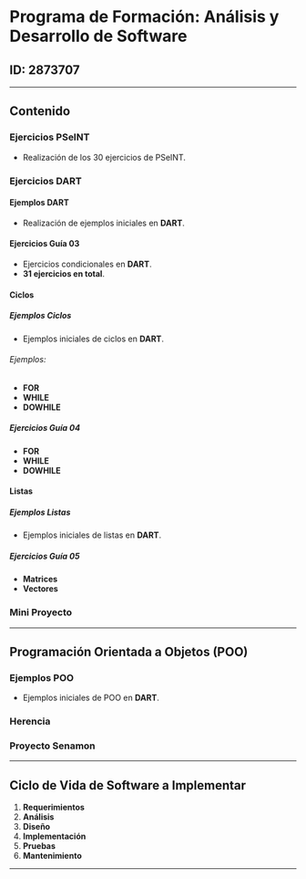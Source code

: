 # Programa de Formación: Análisis y Desarrollo de Software

## ID: 2873707

---

## Contenido

### Ejercicios PSeINT
- Realización de los 30 ejercicios de PSeINT.

### Ejercicios DART

#### Ejemplos DART
- Realización de ejemplos iniciales en **DART**.

#### Ejercicios Guía 03
- Ejercicios condicionales en **DART**.
- **31 ejercicios en total**.

#### Ciclos

##### Ejemplos Ciclos
- Ejemplos iniciales de ciclos en **DART**.

###### Ejemplos:
- **FOR**
- **WHILE**
- **DOWHILE**

##### Ejercicios Guía 04
- **FOR**
- **WHILE**
- **DOWHILE**

#### Listas

##### Ejemplos Listas
- Ejemplos iniciales de listas en **DART**.

##### Ejercicios Guía 05
- **Matrices**
- **Vectores**

### Mini Proyecto

---

## Programación Orientada a Objetos (POO)

### Ejemplos POO
- Ejemplos iniciales de POO en **DART**.

### Herencia

### Proyecto Senamon

---

## Ciclo de Vida de Software a Implementar

1. **Requerimientos**
2. **Análisis**
3. **Diseño**
4. **Implementación**
5. **Pruebas**
6. **Mantenimiento**

---

